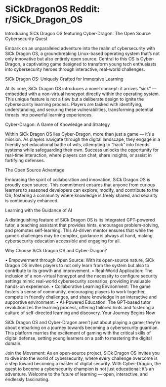 # SiCkDragonOS Reddit: r/SiCk_Dragon_OS
Introducing SiCk Dragon OS featuring Cyber-Dragon: The Open Source Cybersecurity Quest

Embark on an unparalleled adventure into the realm of cybersecurity with SiCk Dragon OS, a groundbreaking Linux-based operating system that’s not only innovative but also entirely open source. Central to this OS is Cyber-Dragon, a captivating game designed to transform young tech enthusiasts into cybersecurity heroes through interactive, real-world challenges.

SiCk Dragon OS: Uniquely Crafted for Immersive Learning

At its core, SiCk Dragon OS introduces a novel concept: it arrives “sick” — embedded with a non-virtual honeypot directly within the operating system. This unique feature is not a flaw but a deliberate design to ignite the cybersecurity learning process. Players are tasked with identifying, understanding, and securing these vulnerabilities, transforming potential threats into powerful learning experiences.

Cyber-Dragon: A Game of Knowledge and Strategy

Within SiCk Dragon OS lies Cyber-Dragon, more than just a game — it’s a mission. As players navigate through the digital landscape, they engage in a friendly yet educational battle of wits, attempting to “hack” into friends’ systems while safeguarding their own. Success unlocks the opportunity for real-time interaction, where players can chat, share insights, or assist in fortifying defenses.

The Open Source Advantage

Embracing the spirit of collaboration and innovation, SiCk Dragon OS is proudly open source. This commitment ensures that anyone from curious learners to seasoned developers can explore, modify, and contribute to the OS, fostering a community where knowledge is freely shared, and security is continuously enhanced.

Learning with the Guidance of AI

A distinguishing feature of SiCk Dragon OS is its integrated GPT-powered tutor, a teaching assistant that provides hints, encourages problem-solving, and promotes self-learning. This AI-driven mentor ensures that while the game’s challenges may be complex, guidance is always at hand, making cybersecurity education accessible and engaging for all.

Why Choose SiCk Dragon OS and Cyber-Dragon?

•	Empowerment through Open Source: With its open-source nature, SiCk Dragon OS invites players to not only learn from the system but also to contribute to its growth and improvement.
•	Real-World Application: The inclusion of a non-virtual honeypot and the necessity to configure security settings mimic real-world cybersecurity scenarios, providing invaluable hands-on experience.
•	Collaborative Learning Environment: The game fosters a sense of community, encouraging players to work together, compete in friendly challenges, and share knowledge in an interactive and supportive environment.
•	AI-Powered Education: The GPT-based tutor revolutionizes the learning process, offering tailored hints and fostering a culture of self-directed learning and discovery.
Your Journey Begins Now

SiCk Dragon OS and Cyber-Dragon aren’t just about playing a game; they’re about embarking on a journey towards becoming a cybersecurity guardian. This platform marries the excitement of gaming with the critical skills of digital defense, setting young learners on a path to mastering the digital domain.

Join the Movement: As an open-source project, SiCk Dragon OS invites you to dive into the world of cybersecurity, where every challenge overcome is a step toward becoming a master of digital security. With Cyber-Dragon, the quest to become a cybersecurity champion is not just educational; it’s an adventure. Welcome to the future of learning — open, interactive, and endlessly fascinating.
